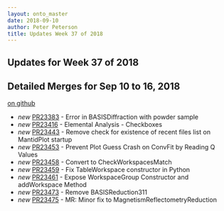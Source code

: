 ```yaml
---
layout: onto_master
date: 2018-09-10
author: Peter Peterson
title: Updates Week 37 of 2018
---
```

Updates for Week 37 of 2018
---------------------------

Detailed Merges for Sep 10 to 16, 2018
--------------------------------------
[on github](https://github.com/mantidproject/mantid/pulls?q=is%3Apr+merged%3A2018-09-11..2018-09-16)

* *new* [PR23383](https://github.com/mantidproject/mantid/pull/23383) - Error in BASISDiffraction with powder sample
* *new* [PR23416](https://github.com/mantidproject/mantid/pull/23416) - Elemental Analysis - Checkboxes
* *new* [PR23443](https://github.com/mantidproject/mantid/pull/23443) - Remove check for existence of recent files list on MantidPlot startup
* *new* [PR23453](https://github.com/mantidproject/mantid/pull/23453) - Prevent Plot Guess Crash on ConvFit by Reading Q Values
* *new* [PR23458](https://github.com/mantidproject/mantid/pull/23458) - Convert to CheckWorkspacesMatch
* *new* [PR23459](https://github.com/mantidproject/mantid/pull/23459) - Fix TableWorkspace constructor in Python
* *new* [PR23461](https://github.com/mantidproject/mantid/pull/23461) - Expose WorkspaceGroup Constructor and addWorkspace Method
* *new* [PR23473](https://github.com/mantidproject/mantid/pull/23473) - Remove BASISReduction311
* *new* [PR23475](https://github.com/mantidproject/mantid/pull/23475) - MR: Minor fix to MagnetismReflectometryReduction

